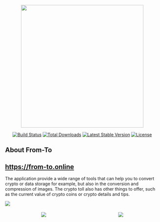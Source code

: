 <p align="center"><img src="https://res.cloudinary.com/dtfbvvkyp/image/upload/v1566331377/laravel-logolockup-cmyk-red.svg" width="400"></p>

<p align="center">
<a href="https://travis-ci.org/laravel/framework"><img src="https://travis-ci.org/laravel/framework.svg" alt="Build Status"></a>
<a href="https://packagist.org/packages/laravel/framework"><img src="https://poser.pugx.org/laravel/framework/d/total.svg" alt="Total Downloads"></a>
<a href="https://packagist.org/packages/laravel/framework"><img src="https://poser.pugx.org/laravel/framework/v/stable.svg" alt="Latest Stable Version"></a>
<a href="https://packagist.org/packages/laravel/framework"><img src="https://poser.pugx.org/laravel/framework/license.svg" alt="License"></a>
</p>

## About From-To
<h2><a href="https://from-to.online">https://from-to.online</a></h2>

The application provide a wide range of tools that can help you to convert crypto or data storage for example, but also in the conversion and compression of images.
The crypto toll also has other things to offer, such as the current value of crypto coins or crypto details and tips.

<img src="https://from-to.online/assets/images/readme/d1.png">
<div style="display: flex; justify-content: space-around; margin: 20px auto">
    <img src="https://from-to.online/assets/images/readme/m1.png">
    <img src="https://from-to.online/assets/images/readme/m2.png">
</div>

